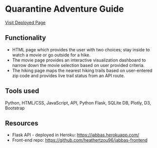 # Quarantine Adventure Guide
[Visit Deployed Page](https://heathertzou96.github.io/jabbas-frontend/)

## Functionality
- HTML page which provides the user with two choices; stay inside to watch a movie or go outside for a hike. 
- The movie page provides an interactive visualization dashboard to narrow down the movie selection based on user provided criteria. 
- The hiking page maps the nearest hiking trails based on user-entered zip code and provides live trail status from an API route.  

## Tools used
Python, HTML/CSS, JavaScript, API, Python Flask, SQLite DB, Plotly, D3, Bootstrap

## Resources
- Flask API - deployed in Heroku: https://jabbas.herokuapp.com/
- Front-end repo: https://github.com/heathertzou96/jabbas-frontend
